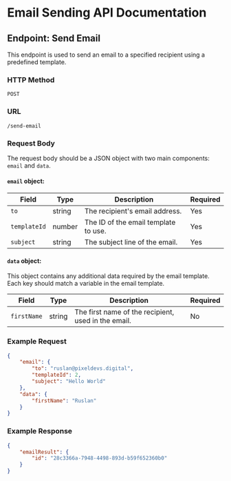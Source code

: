 # Email Sending API Documentation

## Endpoint: Send Email

This endpoint is used to send an email to a specified recipient using a predefined template.

### HTTP Method

`POST`

### URL

`/send-email`

### Request Body

The request body should be a JSON object with two main components: `email` and `data`.

#### `email` object:

| Field       | Type   | Description                                         | Required |
|-------------|--------|-----------------------------------------------------|----------|
| `to`        | string | The recipient's email address.                      | Yes      |
| `templateId`| number | The ID of the email template to use.                | Yes      |
| `subject`   | string | The subject line of the email.                      | Yes      |

#### `data` object:

This object contains any additional data required by the email template. Each key should match a variable in the email template.

| Field       | Type   | Description                                         | Required |
|-------------|--------|-----------------------------------------------------|----------|
| `firstName` | string | The first name of the recipient, used in the email. | No       |

### Example Request

```json
{
    "email": {
        "to": "ruslan@pixeldevs.digital",
        "templateId": 2,
        "subject": "Hello World"
    },
    "data": {
        "firstName": "Ruslan"
    }
}
```

### Example Response

```json
{
    "emailResult": {
        "id": "28c3366a-7948-4498-893d-b59f652360b0"
    }
}
```